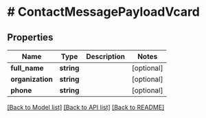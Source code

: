 # # ContactMessagePayloadVcard

## Properties

Name | Type | Description | Notes
------------ | ------------- | ------------- | -------------
**full_name** | **string** |  | [optional]
**organization** | **string** |  | [optional]
**phone** | **string** |  | [optional]

[[Back to Model list]](../../README.md#models) [[Back to API list]](../../README.md#endpoints) [[Back to README]](../../README.md)
